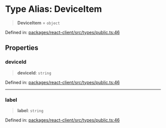 # Type Alias: DeviceItem

> **DeviceItem** = `object`

Defined in: [packages/react-client/src/types/public.ts:46](https://github.com/fishjam-cloud/web-client-sdk/blob/cca0d7a57568ca97560c29d27fcd8b63f2678492/packages/react-client/src/types/public.ts#L46)

## Properties

### deviceId

> **deviceId**: `string`

Defined in: [packages/react-client/src/types/public.ts:46](https://github.com/fishjam-cloud/web-client-sdk/blob/cca0d7a57568ca97560c29d27fcd8b63f2678492/packages/react-client/src/types/public.ts#L46)

***

### label

> **label**: `string`

Defined in: [packages/react-client/src/types/public.ts:46](https://github.com/fishjam-cloud/web-client-sdk/blob/cca0d7a57568ca97560c29d27fcd8b63f2678492/packages/react-client/src/types/public.ts#L46)
